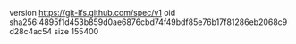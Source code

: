 version https://git-lfs.github.com/spec/v1
oid sha256:4895f1d453b859d0ae6876cbd74f49bdf85e76b17f81286eb2068c9d28c4ac54
size 155400
